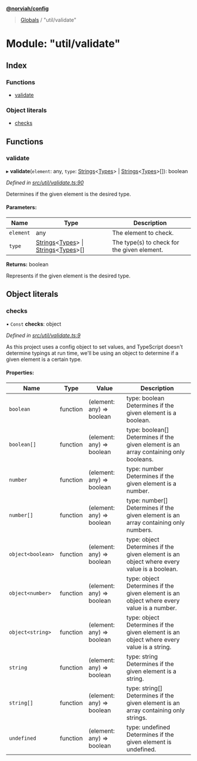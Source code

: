 **[@norviah/config](../README.md)**

> [Globals](../globals.md) / "util/validate"

# Module: "util/validate"

## Index

### Functions

* [validate](_util_validate_.md#validate)

### Object literals

* [checks](_util_validate_.md#checks)

## Functions

### validate

▸ **validate**(`element`: any, `type`: [Strings](_types_typescript_strings_.md#strings)\<[Types](_types_types_.md#types)> \| [Strings](_types_typescript_strings_.md#strings)\<[Types](_types_types_.md#types)>[]): boolean

*Defined in [src/util/validate.ts:90](https://github.com/Norviah/config/blob/8642475/src/util/validate.ts#L90)*

Determines if the given element is the desired type.

#### Parameters:

Name | Type | Description |
------ | ------ | ------ |
`element` | any | The element to check. |
`type` | [Strings](_types_typescript_strings_.md#strings)\<[Types](_types_types_.md#types)> \| [Strings](_types_typescript_strings_.md#strings)\<[Types](_types_types_.md#types)>[] | The type(s) to check for the given element. |

**Returns:** boolean

Represents if the given element is the desired type.

## Object literals

### checks

▪ `Const` **checks**: object

*Defined in [src/util/validate.ts:9](https://github.com/Norviah/config/blob/8642475/src/util/validate.ts#L9)*

As this project uses a config object to set values, and TypeScript doesn't
determine typings at run time, we'll be using an object to determine if a
given element is a certain type.

#### Properties:

Name | Type | Value | Description |
------ | ------ | ------ | ------ |
`boolean` | function | (element: any) => boolean | type: boolean Determines if the given element is a boolean. |
`boolean[]` | function | (element: any) => boolean | type: boolean[] Determines if the given element is an array containing only booleans. |
`number` | function | (element: any) => boolean | type: number Determines if the given element is a number. |
`number[]` | function | (element: any) => boolean | type: number[] Determines if the given element is an array containing only numbers. |
`object<boolean>` | function | (element: any) => boolean | type: object<boolean> Determines if the given element is an object where every value is a boolean. |
`object<number>` | function | (element: any) => boolean | type: object<number> Determines if the given element is an object where every value is a number. |
`object<string>` | function | (element: any) => boolean | type: object<string> Determines if the given element is an object where every value is a string. |
`string` | function | (element: any) => boolean | type: string Determines if the given element is a string. |
`string[]` | function | (element: any) => boolean | type: string[] Determines if the given element is an array containing only strings. |
`undefined` | function | (element: any) => boolean | type: undefined Determines if the given element is undefined. |
